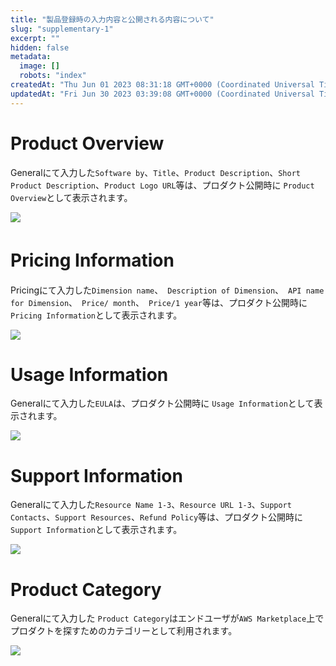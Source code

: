 ```yaml
---
title: "製品登録時の入力内容と公開される内容について"
slug: "supplementary-1"
excerpt: ""
hidden: false
metadata: 
  image: []
  robots: "index"
createdAt: "Thu Jun 01 2023 08:31:18 GMT+0000 (Coordinated Universal Time)"
updatedAt: "Fri Jun 30 2023 03:39:08 GMT+0000 (Coordinated Universal Time)"
---
```

# Product Overview

Generalにて入力した`Software by`、`Title`、`Product Description`、`Short Product Description`、`Product Logo URL`等は、プロダクト公開時に `Product Overview`として表示されます。

![](https://files.readme.io/378a86f-image.png)

# Pricing Information　

Pricingにて入力した`Dimension name`、　`Description of Dimension`、　`API name for Dimension`、　`Price/ month`、　`Price/1 year`等は、プロダクト公開時に `Pricing Information`として表示されます。

![](https://files.readme.io/34ace85-image.png)

# Usage Information

Generalにて入力した`EULA`は、プロダクト公開時に `Usage Information`として表示されます。

![](https://files.readme.io/317fe6a-image.png)

# Support Information

Generalにて入力した`Resource Name 1-3`、`Resource URL 1-3`、`Support Contacts`、`Support Resources`、`Refund Policy`等は、プロダクト公開時に `Support Information`として表示されます。

![](https://files.readme.io/75b5799-image.png)

# Product Category

Generalにて入力した `Product Category`はエンドユーザが`AWS Marketplace`上でプロダクトを探すためのカテゴリーとして利用されます。

![](https://files.readme.io/3d641e0-image.png)
